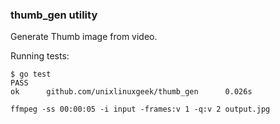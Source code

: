 ### thumb_gen utility

Generate Thumb image from video.

Running tests:
```
$ go test
PASS
ok      github.com/unixlinuxgeek/thumb_gen      0.026s 
```


```
ffmpeg -ss 00:00:05 -i input -frames:v 1 -q:v 2 output.jpg
```
